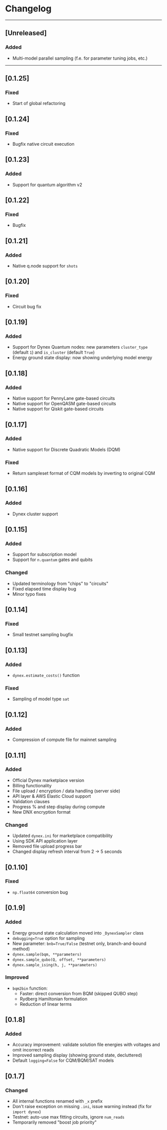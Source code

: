 # Changelog


---

## [Unreleased]
### Added
- Multi-model parallel sampling (f.e. for parameter tuning jobs, etc.)

---
## [0.1.25]
### Fixed
- Start of global refactoring

## [0.1.24]
### Fixed
- Bugfix native circuit execution

## [0.1.23]
### Added
- Support for quantum algorithm v2

## [0.1.22]
### Fixed
- Bugfix

## [0.1.21]
### Added
- Native q.node support for `shots`

## [0.1.20]
### Fixed
- Circuit bug fix

## [0.1.19]
### Added
- Support for Dynex Quantum nodes: new parameters `cluster_type` (default `1`) and `is_cluster` (default `True`)
- Energy ground state display: now showing underlying model energy

## [0.1.18]
### Added
- Native support for PennyLane gate-based circuits
- Native support for OpenQASM gate-based circuits
- Native support for Qiskit gate-based circuits

## [0.1.17]
### Added
- Native support for Discrete Quadratic Models (DQM)
### Fixed
- Return sampleset format of CQM models by inverting to original CQM

## [0.1.16]
### Added
- Dynex cluster support

## [0.1.15]
### Added
- Support for subscription model
- Support for `n.quantum` gates and qubits
### Changed
- Updated terminology from "chips" to "circuits"
- Fixed elapsed time display bug
- Minor typo fixes

## [0.1.14]
### Fixed
- Small testnet sampling bugfix

## [0.1.13]
### Added
- `dynex.estimate_costs()` function
### Fixed
- Sampling of model type `sat`

## [0.1.12]
### Added
- Compression of compute file for mainnet sampling

## [0.1.11]
### Added
- Official Dynex marketplace version
- Billing functionality
- File upload / encryption / data handling (server side)
- API layer & AWS Elastic Cloud support
- Validation clauses
- Progress % and step display during compute
- New DNX encryption format
### Changed
- Updated `dynex.ini` for marketplace compatibility
- Using SDK API application layer
- Removed file upload progress bar
- Changed display refresh interval from 2 → 5 seconds

## [0.1.10]
### Fixed
- `np.float64` conversion bug

## [0.1.9]
### Added
- Energy ground state calculation moved into `_DynexSampler` class
- `debugging=True` option for sampling
- New parameter: `bnb=True/False` (testnet only, branch-and-bound method)
- `dynex.sample(bqm, **parameters)`
- `dynex.sample_qubo(Q, offset, **parameters)`
- `dynex.sample_ising(h, j, **parameters)`
### Improved
- `bqm2bin` function:
  - Faster: direct conversion from BQM (skipped QUBO step)
  - Rydberg Hamiltonian formulation
  - Reduction of linear terms

## [0.1.8]
### Added
- Accuracy improvement: validate solution file energies with voltages and omit incorrect reads
- Improved sampling display (showing ground state, decluttered)
- Default `logging=False` for CQM/BQM/SAT models

## [0.1.7]
### Changed
- All internal functions renamed with `_x` prefix
- Don't raise exception on missing `.ini`, issue warning instead (fix for `import dynex`)
- Testnet: auto-use max fitting circuits, ignore `num_reads`
- Temporarily removed "boost job priority"
